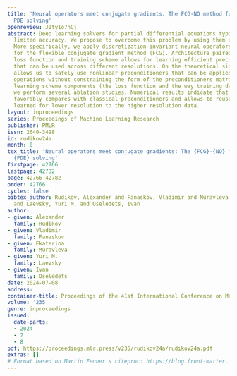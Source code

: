 ```yaml
---
title: 'Neural operators meet conjugate gradients: The FCG-NO method for efficient
  PDE solving'
openreview: J0ty1o7nCj
abstract: Deep learning solvers for partial differential equations typically have
  limited accuracy. We propose to overcome this problem by using them as preconditioners.
  More specifically, we apply discretization-invariant neural operators to learn preconditioners
  for the flexible conjugate gradient method (FCG). Architecture paired with novel
  loss function and training scheme allows for learning efficient preconditioners
  that can be used across different resolutions. On the theoretical side, FCG theory
  allows us to safely use nonlinear preconditioners that can be applied in $O(N)$
  operations without constraining the form of the preconditioners matrix. To justify
  learning scheme components (the loss function and the way training data is collected)
  we perform several ablation studies. Numerical results indicate that our approach
  favorably compares with classical preconditioners and allows to reuse of preconditioners
  learned for lower resolution to the higher resolution data.
layout: inproceedings
series: Proceedings of Machine Learning Research
publisher: PMLR
issn: 2640-3498
id: rudikov24a
month: 0
tex_title: 'Neural operators meet conjugate gradients: The {FCG}-{NO} method for efficient
  {PDE} solving'
firstpage: 42766
lastpage: 42782
page: 42766-42782
order: 42766
cycles: false
bibtex_author: Rudikov, Alexander and Fanaskov, Vladimir and Muravleva, Ekaterina
  and Laevsky, Yuri M. and Oseledets, Ivan
author:
- given: Alexander
  family: Rudikov
- given: Vladimir
  family: Fanaskov
- given: Ekaterina
  family: Muravleva
- given: Yuri M.
  family: Laevsky
- given: Ivan
  family: Oseledets
date: 2024-07-08
address:
container-title: Proceedings of the 41st International Conference on Machine Learning
volume: '235'
genre: inproceedings
issued:
  date-parts:
  - 2024
  - 7
  - 8
pdf: https://proceedings.mlr.press/v235/rudikov24a/rudikov24a.pdf
extras: []
# Format based on Martin Fenner's citeproc: https://blog.front-matter.io/posts/citeproc-yaml-for-bibliographies/
---
```

